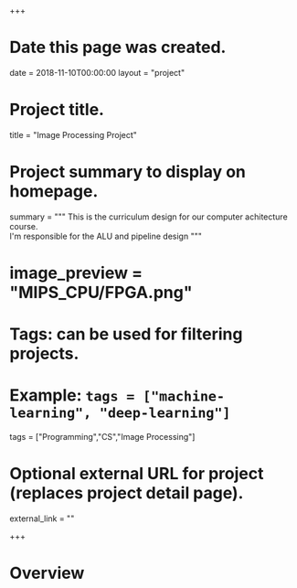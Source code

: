 +++
# Date this page was created.
date = 2018-11-10T00:00:00
layout = "project"

# Project title.
title = "Image Processing Project"

# Project summary to display on homepage.
summary = """
 This is the curriculum design for our computer achitecture course.<br>
 I'm responsible for the ALU and pipeline design
 """
 
# image_preview = "MIPS_CPU/FPGA.png"

# Tags: can be used for filtering projects.
# Example: `tags = ["machine-learning", "deep-learning"]`
tags = ["Programming","CS","Image Processing"]

# Optional external URL for project (replaces project detail page).
external_link = ""

+++

# Overview


